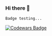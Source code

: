 ### Hi there 👋

<!--
**maximbaraliuc/maximbaraliuc** is a ✨ _special_ ✨ repository because its `README.md` (this file) appears on your GitHub profile.

Here are some ideas to get you started:

- 🔭 I’m currently working on ...
- 🌱 I’m currently learning ...
- 👯 I’m looking to collaborate on ...
- 🤔 I’m looking for help with ...
- 💬 Ask me about ...
- 📫 How to reach me: ...
- 😄 Pronouns: ...
- ⚡ Fun fact: ...
-->

    Badge testing...
    
    
<a href="https://www.codewars.com/users/maxbrlc"><img src="https://www.codewars.com/users/maxbrlc/badges/small" alt="Codewars Badge"></a>
